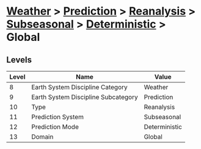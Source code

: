 # [Weather](../../../../..) > [Prediction](../../../..) > [Reanalysis](../../..) > [Subseasonal](../..) > [Deterministic](..) > Global

## Levels

| Level | Name | Value |
|-----|-----|-----|
| 8 | Earth System Discipline Category | Weather |
| 9 | Earth System Discipline Subcategory | Prediction |
| 10 | Type | Reanalysis |
| 11 | Prediction System | Subseasonal |
| 12 | Prediction Mode | Deterministic |
| 13 | Domain | Global |
